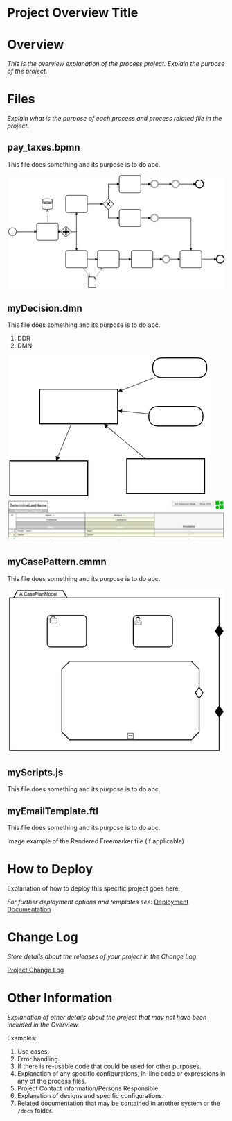 # Project Overview Title

# Overview

*This is the overview explanation of the process project. Explain the purpose of the project.*

# Files

*Explain what is the purpose of each process and process related file in the project.*

## pay_taxes.bpmn

This file does something and its purpose is to do abc.

![pay_taxes BPMN File](docs/images/BPMN_image_example.png)

## myDecision.dmn

This file does something and its purpose is to do abc.

1. DDR
1. DMN

![myDecision DDR File](docs/images/DDR_image_example.png)
![myDecision DMN File](docs/images/DMN_image_example.png)

## myCasePattern.cmmn

This file does something and its purpose is to do abc.

![myCasePattern CMMN File](docs/images/CMMN_image_example.png)

## myScripts.js

This file does something and its purpose is to do abc.

## myEmailTemplate.ftl

This file does something and its purpose is to do abc.

Image example of the Rendered Freemarker file (if applicable)

# How to Deploy

Explanation of how to deploy this specific project goes here.

*For further deployment options and templates see:* [Deployment Documentation](docs/deployment.md)

# Change Log

*Store details about the releases of your project in the Change Log*

[Project Change Log](CHANGELOG.md)

# Other Information

*Explanation of other details about the project that may not have been included in the Overview.*

Examples:

1. Use cases.
1. Error handling.
1. If there is re-usable code that could be used for other purposes.
1. Explanation of any specific configurations, in-line code or expressions in any of the process files.
1. Project Contact information/Persons Responsible.
1. Explanation of designs and specific configurations.
1. Related documentation that may be contained in another system or the `/docs` folder.
